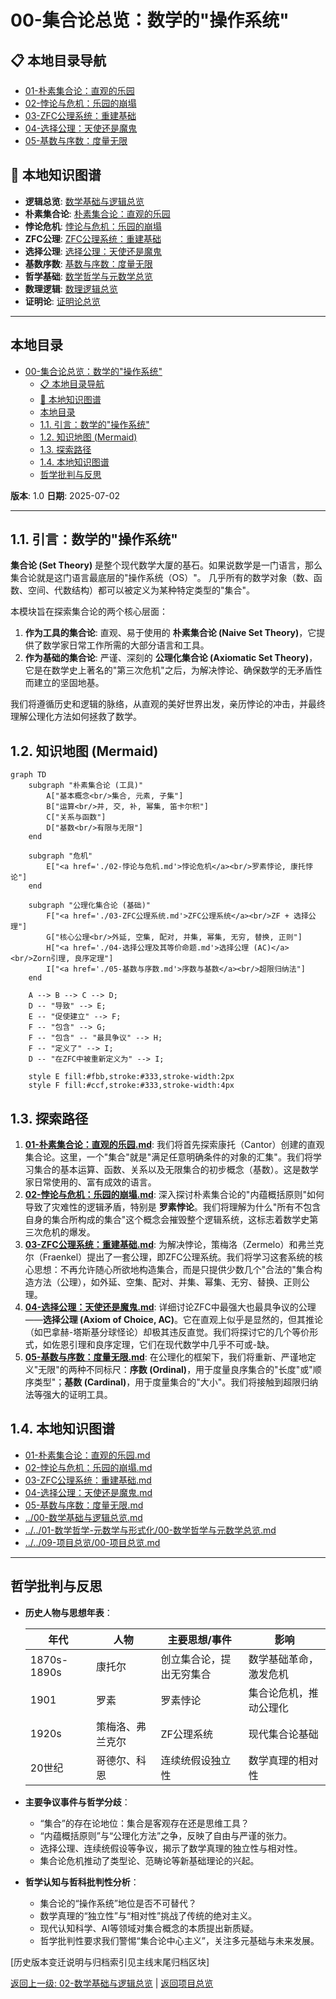 # 00-集合论总览：数学的"操作系统"

## 📋 本地目录导航

- [01-朴素集合论：直观的乐园](./01-朴素集合论：直观的乐园.md)
- [02-悖论与危机：乐园的崩塌](./02-悖论与危机：乐园的崩塌.md)
- [03-ZFC公理系统：重建基础](./03-ZFC公理系统：重建基础.md)
- [04-选择公理：天使还是魔鬼](./04-选择公理：天使还是魔鬼.md)
- [05-基数与序数：度量无限](./05-基数与序数：度量无限.md)

## 🧠 本地知识图谱

- **逻辑总览**: [数学基础与逻辑总览](../00-数学基础与逻辑总览.md)
- **朴素集合论**: [朴素集合论：直观的乐园](./01-朴素集合论：直观的乐园.md)
- **悖论危机**: [悖论与危机：乐园的崩塌](./02-悖论与危机：乐园的崩塌.md)
- **ZFC公理**: [ZFC公理系统：重建基础](./03-ZFC公理系统：重建基础.md)
- **选择公理**: [选择公理：天使还是魔鬼](./04-选择公理：天使还是魔鬼.md)
- **基数序数**: [基数与序数：度量无限](./05-基数与序数：度量无限.md)
- **哲学基础**: [数学哲学与元数学总览](../../01-数学哲学-元数学与形式化/00-数学哲学与元数学总览.md)
- **数理逻辑**: [数理逻辑总览](../02-数理逻辑/00-数理逻辑总览.md)
- **证明论**: [证明论总览](../03-证明论/00-证明论总览.md)

---

## 本地目录

- [00-集合论总览：数学的"操作系统"](#00-集合论总览数学的操作系统)
  - [📋 本地目录导航](#-本地目录导航)
  - [🧠 本地知识图谱](#-本地知识图谱)
  - [本地目录](#本地目录)
  - [1.1. 引言：数学的"操作系统"](#11-引言数学的操作系统)
  - [1.2. 知识地图 (Mermaid)](#12-知识地图-mermaid)
  - [1.3. 探索路径](#13-探索路径)
  - [1.4. 本地知识图谱](#14-本地知识图谱)
  - [哲学批判与反思](#哲学批判与反思)

**版本**: 1.0
**日期**: 2025-07-02

---

## 1.1. 引言：数学的"操作系统"

**集合论 (Set Theory)** 是整个现代数学大厦的基石。如果说数学是一门语言，那么集合论就是这门语言最底层的"操作系统（OS）"。
几乎所有的数学对象（数、函数、空间、代数结构）都可以被定义为某种特定类型的"集合"。

本模块旨在探索集合论的两个核心层面：

1. **作为工具的集合论**: 直观、易于使用的 **朴素集合论 (Naive Set Theory)**，它提供了数学家日常工作所需的大部分语言和工具。
2. **作为基础的集合论**: 严谨、深刻的 **公理化集合论 (Axiomatic Set Theory)**，它是在数学史上著名的"第三次危机"之后，为解决悖论、确保数学的无矛盾性而建立的坚固地基。

我们将遵循历史和逻辑的脉络，从直观的美好世界出发，亲历悖论的冲击，并最终理解公理化方法如何拯救了数学。

## 1.2. 知识地图 (Mermaid)

```mermaid
graph TD
    subgraph "朴素集合论 (工具)"
        A["基本概念<br/>集合, 元素, 子集"]
        B["运算<br/>并, 交, 补, 幂集, 笛卡尔积"]
        C["关系与函数"]
        D["基数<br/>有限与无限"]
    end

    subgraph "危机"
        E["<a href='./02-悖论与危机.md'>悖论危机</a><br/>罗素悖论, 康托悖论"]
    end

    subgraph "公理化集合论 (基础)"
        F["<a href='./03-ZFC公理系统.md'>ZFC公理系统</a><br/>ZF + 选择公理"]
        G["核心公理<br/>外延, 空集, 配对, 并集, 幂集, 无穷, 替换, 正则"]
        H["<a href='./04-选择公理及其等价命题.md'>选择公理 (AC)</a><br/>Zorn引理, 良序定理"]
        I["<a href='./05-基数与序数.md'>序数与基数</a><br/>超限归纳法"]
    end
    
    A --> B --> C --> D;
    D -- "导致" --> E;
    E -- "促使建立" --> F;
    F -- "包含" --> G;
    F -- "包含" -- "最具争议" --> H;
    F -- "定义了" --> I;
    D -- "在ZFC中被重新定义为" --> I;

    style E fill:#fbb,stroke:#333,stroke-width:2px
    style F fill:#ccf,stroke:#333,stroke-width:4px
```

## 1.3. 探索路径

1. **[01-朴素集合论：直观的乐园.md](./01-朴素集合论：直观的乐园.md)**: 我们将首先探索康托（Cantor）创建的直观集合论。这里，一个"集合"就是"满足任意明确条件的对象的汇集"。我们将学习集合的基本运算、函数、关系以及无限集合的初步概念（基数）。这是数学家日常使用的、富有成效的语言。
2. **[02-悖论与危机：乐园的崩塌.md](./02-悖论与危机：乐园的崩塌.md)**: 深入探讨朴素集合论的"内蕴概括原则"如何导致了灾难性的逻辑矛盾，特别是 **罗素悖论**。我们将理解为什么"所有不包含自身的集合所构成的集合"这个概念会摧毁整个逻辑系统，这标志着数学史第三次危机的爆发。
3. **[03-ZFC公理系统：重建基础.md](./03-ZFC公理系统：重建基础.md)**: 为解决悖论，策梅洛（Zermelo）和弗兰克尔（Fraenkel）提出了一套公理，即ZFC公理系统。我们将学习这套系统的核心思想：不再允许随心所欲地构造集合，而是只提供少数几个"合法的"集合构造方法（公理），如外延、空集、配对、并集、幂集、无穷、替换、正则公理。
4. **[04-选择公理：天使还是魔鬼.md](./04-选择公理：天使还是魔鬼.md)**: 详细讨论ZFC中最强大也最具争议的公理——**选择公理 (Axiom of Choice, AC)**。它在直观上似乎是显然的，但其推论（如巴拿赫-塔斯基分球怪论）却极其违反直觉。我们将探讨它的几个等价形式，如佐恩引理和良序定理，它们在现代数学中几乎不可或-缺。
5. **[05-基数与序数：度量无限.md](./05-基数与序数：度量无限.md)**: 在公理化的框架下，我们将重新、严谨地定义"无限"的两种不同标尺：**序数 (Ordinal)**，用于度量良序集合的"长度"或"顺序类型"；**基数 (Cardinal)**，用于度量集合的"大小"。我们将接触到超限归纳法等强大的证明工具。

## 1.4. 本地知识图谱

- [01-朴素集合论：直观的乐园.md](./01-朴素集合论：直观的乐园.md)
- [02-悖论与危机：乐园的崩塌.md](./02-悖论与危机：乐园的崩塌.md)
- [03-ZFC公理系统：重建基础.md](./03-ZFC公理系统：重建基础.md)
- [04-选择公理：天使还是魔鬼.md](./04-选择公理：天使还是魔鬼.md)
- [05-基数与序数：度量无限.md](./05-基数与序数：度量无限.md)
- [../00-数学基础与逻辑总览.md](../00-数学基础与逻辑总览.md)
- [../../01-数学哲学-元数学与形式化/00-数学哲学与元数学总览.md](../../01-数学哲学-元数学与形式化/00-数学哲学与元数学总览.md)
- [../../09-项目总览/00-项目总览.md](../../09-项目总览/00-项目总览.md)

---

## 哲学批判与反思

- **历史人物与思想年表**：

  | 年代 | 人物 | 主要思想/事件 | 影响 |
  |------|------|---------------|------|
  | 1870s-1890s | 康托尔 | 创立集合论，提出无穷集合 | 数学基础革命，激发危机 |
  | 1901 | 罗素 | 罗素悖论 | 集合论危机，推动公理化 |
  | 1920s | 策梅洛、弗兰克尔 | ZF公理系统 | 现代集合论基础 |
  | 20世纪 | 哥德尔、科恩 | 连续统假设独立性 | 数学真理的相对性 |

- **主要争议事件与哲学分歧**：
  - “集合”的存在论地位：集合是客观存在还是思维工具？
  - “内蕴概括原则”与“公理化方法”之争，反映了自由与严谨的张力。
  - 选择公理、连续统假设等争议，揭示了数学真理的独立性与相对性。
  - 集合论危机推动了类型论、范畴论等新基础理论的兴起。

- **哲学认知与哲科批判性分析**：
  - 集合论的“操作系统”地位是否不可替代？
  - 数学真理的“独立性”与“相对性”挑战了传统的绝对主义。
  - 现代认知科学、AI等领域对集合概念的本质提出新质疑。
  - 哲学批判性要求我们警惕“集合论中心主义”，关注多元基础与未来发展。

[历史版本变迁说明与归档索引见主线末尾归档区块]

[返回上一级: 02-数学基础与逻辑总览](../00-数学基础与逻辑总览.md) | [返回项目总览](../../09-项目总览/00-项目总览.md)
